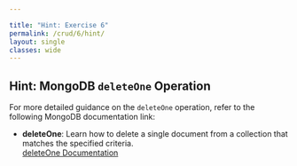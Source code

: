 ```yaml
---

title: "Hint: Exercise 6"  
permalink: /crud/6/hint/  
layout: single  
classes: wide  
---  
```


## Hint: MongoDB `deleteOne` Operation  

For more detailed guidance on the `deleteOne` operation, refer to the following MongoDB documentation link:  
- **deleteOne**: Learn how to delete a single document from a collection that matches the specified criteria.  
  [deleteOne Documentation](https://www.mongodb.com/docs/manual/reference/method/db.collection.deleteOne/)  

